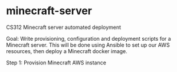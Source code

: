 # minecraft-server
CS312 Minecraft server automated deployment

Goal: Write provisioning, configuration and deployment scripts for a Minecraft server. 
This will be done using Ansible to set up our AWS resources, then deploy a Minecraft docker image. 

Step 1: Provision Minecraft AWS instance 